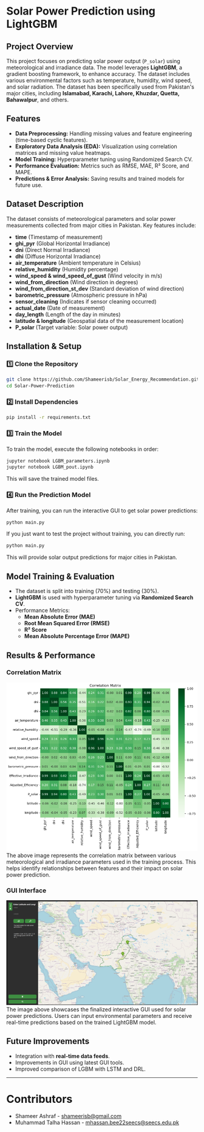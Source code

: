 # Solar Power Prediction using LightGBM

## Project Overview
This project focuses on predicting solar power output (`P_solar`) using meteorological and irradiance data. The model leverages **LightGBM**, a gradient boosting framework, to enhance accuracy. The dataset includes various environmental factors such as temperature, humidity, wind speed, and solar radiation. The dataset has been specifically used from Pakistan's major cities, including **Islamabad, Karachi, Lahore, Khuzdar, Quetta, Bahawalpur**, and others.

## Features
- **Data Preprocessing:** Handling missing values and feature engineering (time-based cyclic features).
- **Exploratory Data Analysis (EDA):** Visualization using correlation matrices and missing value heatmaps.
- **Model Training:** Hyperparameter tuning using Randomized Search CV.
- **Performance Evaluation:** Metrics such as RMSE, MAE, R² Score, and MAPE.
- **Predictions & Error Analysis:** Saving results and trained models for future use.

## Dataset Description
The dataset consists of meteorological parameters and solar power measurements collected from major cities in Pakistan. Key features include:
- **time** (Timestamp of measurement)
- **ghi_pyr** (Global Horizontal Irradiance)
- **dni** (Direct Normal Irradiance)
- **dhi** (Diffuse Horizontal Irradiance)
- **air_temperature** (Ambient temperature in Celsius)
- **relative_humidity** (Humidity percentage)
- **wind_speed & wind_speed_of_gust** (Wind velocity in m/s)
- **wind_from_direction** (Wind direction in degrees)
- **wind_from_direction_st_dev** (Standard deviation of wind direction)
- **barometric_pressure** (Atmospheric pressure in hPa)
- **sensor_cleaning** (Indicates if sensor cleaning occurred)
- **actual_date** (Date of measurement)
- **day_length** (Length of the day in minutes)
- **latitude & longitude** (Geospatial data of the measurement location)
- **P_solar** (Target variable: Solar power output)

## Installation & Setup
### 1️⃣ Clone the Repository
```sh
git clone https://github.com/Shameerisb/Solar_Energy_Recommendation.git
cd Solar-Power-Prediction
```

### 2️⃣ Install Dependencies
```sh
pip install -r requirements.txt
```

### 3️⃣ Train the Model
To train the model, execute the following notebooks in order:
```sh
jupyter notebook LGBM_parameters.ipynb
jupyter notebook LGBM_pout.ipynb
```
This will save the trained model files.

### 4️⃣ Run the Prediction Model
After training, you can run the interactive GUI to get solar power predictions:
```sh
python main.py
```
If you just want to test the project without training, you can directly run:
```sh
python main.py
```
This will provide solar output predictions for major cities in Pakistan.

## Model Training & Evaluation
- The dataset is split into training (70%) and testing (30%).
- **LightGBM** is used with hyperparameter tuning via **Randomized Search CV**.
- Performance Metrics:
  - **Mean Absolute Error (MAE)**
  - **Root Mean Squared Error (RMSE)**
  - **R² Score**
  - **Mean Absolute Percentage Error (MAPE)**

## Results & Performance
### Correlation Matrix

![Correlation_Matrix](Utilis\Corelation.png)
The above image represents the correlation matrix between various meteorological and irradiance parameters used in the training process. This helps identify relationships between features and their impact on solar power prediction.

### GUI Interface
![GUI Interface](Utilis/GUI.png)
The image above showcases the finalized interactive GUI used for solar power predictions. Users can input environmental parameters and receive real-time predictions based on the trained LightGBM model.

## Future Improvements
- Integration with **real-time data feeds**.
- Improvements in GUI using latest GUI tools.
- Improved comparison of LGBM with LSTM and DRL.

---
# Contributors

- Shameer Ashraf - shameerisb@gmail.com
- Muhammad Talha Hassan - mhassan.bee22seecs@seecs.edu.pk

